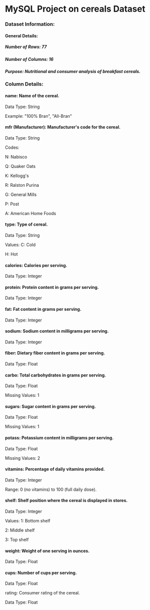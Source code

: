 # MySQL Project on cereals Dataset

### Dataset Information:
#### General Details:
##### Number of Rows: 77
##### Number of Columns: 16
##### Purpose: Nutritional and consumer analysis of breakfast cereals.

### Column Details:
#### name: Name of the cereal.

Data Type: String

Example: "100% Bran", "All-Bran"

#### mfr (Manufacturer): Manufacturer's code for the cereal.
Data Type: String

Codes:

N: Nabisco

Q: Quaker Oats

K: Kellogg's

R: Ralston Purina

G: General Mills

P: Post

A: American Home Foods

#### type: Type of cereal.

Data Type: String

Values:
C: Cold

H: Hot

#### calories: Calories per serving.

Data Type: Integer

#### protein: Protein content in grams per serving.

Data Type: Integer

#### fat: Fat content in grams per serving.

Data Type: Integer

#### sodium: Sodium content in milligrams per serving.

Data Type: Integer

#### fiber: Dietary fiber content in grams per serving.

Data Type: Float

#### carbo: Total carbohydrates in grams per serving.

Data Type: Float

Missing Values: 1

#### sugars: Sugar content in grams per serving.

Data Type: Float

Missing Values: 1

#### potass: Potassium content in milligrams per serving.

Data Type: Float

Missing Values: 2

#### vitamins: Percentage of daily vitamins provided.

Data Type: Integer

Range: 0 (no vitamins) to 100 (full daily dose).

#### shelf: Shelf position where the cereal is displayed in stores.

Data Type: Integer

Values:
1: Bottom shelf

2: Middle shelf

3: Top shelf

#### weight: Weight of one serving in ounces.

Data Type: Float

#### cups: Number of cups per serving.

Data Type: Float

rating: Consumer rating of the cereal.

Data Type: Float
